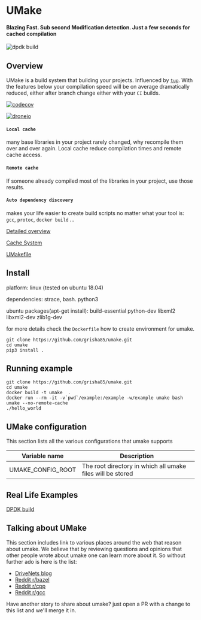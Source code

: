 # UMake

#### Blazing Fast. Sub second Modification detection. Just a few seconds for cached compilation

![dpdk build](doc/images/dpdk-build/dpdk-build.gif)

## Overview

UMake is a build system that building your projects.
Influenced by [`tup`](http://gittup.org/tup/). With the features below your compilation speed will be on average dramatically reduced, either after branch change either with your `CI` builds.

[![codecov](https://codecov.io/gh/grisha85/umake/branch/master/graph/badge.svg)](https://codecov.io/gh/grisha85/umake/tree/master/umake)

[![droneio](http://xrayio.com/api/badges/grisha85/umake/status.svg)](http://xrayio.com/grisha85/umake/)

#### `Local cache`

many base libraries in your project rarely changed, why recompile them over and over again. Local cache reduce compilation times and remote cache access.

#### `Remote cache`

If someone already compiled most of the libraries in your project, use those results.

#### `Auto dependency discovery`

makes your life easier to create build scripts no matter what your tool is: `gcc`, `protoc`, `docker build` ...

[Detailed overview](doc/overview.md)

[Cache System](doc/cache.md)

[UMakefile](doc/umakefile.md)

## Install

platform: linux (tested on ubuntu 18.04)

dependencies: strace, bash. python3

ubuntu packages(apt-get install): build-essential python-dev libxml2 libxml2-dev zlib1g-dev

for more details check the `Dockerfile` how to create environment for umake.

```
git clone https://github.com/grisha85/umake.git
cd umake
pip3 install .
```

## Running example

```
git clone https://github.com/grisha85/umake.git
cd umake
docker build -t umake  .
docker run --rm -it -v`pwd`/example:/example -w/example umake bash
umake --no-remote-cache
./hello_world
```

## UMake configuration

This section lists all the various configurations that umake supports

| Variable name                  | Description                                                |
|--------------------------------|------------------------------------------------------------|
| UMAKE_CONFIG_ROOT              | The root directory in which all umake files will be stored |

## Real Life Examples

[DPDK build](doc/dpdk-build.md)

## Talking about UMake

This section includes link to various places around the web that reason about umake.
We believe that by reviewing questions and opinions that other people wrote about umake one can learn more about it.
So without further ado is here is the list:

* [DriveNets blog](https://drivenets.com/blog/technology-developments/the-inside-story-of-how-we-optimized-our-own-build-system/)
* [Reddit r/bazel](https://www.reddit.com/r/bazel/comments/fa084s/how_we_optimised_our_build_system_using_umake/)
* [Reddit r/cpp](https://www.reddit.com/r/cpp/comments/f9yjxn/how_we_optimised_our_build_system_using_umake/)
* [Reddit r/gcc](https://www.reddit.com/r/gcc/comments/faiqum/how_we_optimised_our_build_system_using_umake/)

Have another story to share about umake? just open a PR with a change to this list and we'll merge it in.
